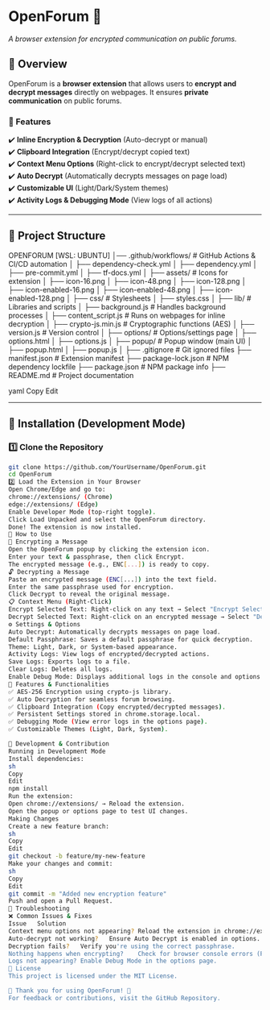 # **OpenForum** 🔐  
*A browser extension for encrypted communication on public forums.*  

## **📜 Overview**  
OpenForum is a **browser extension** that allows users to **encrypt and decrypt messages** directly on webpages. It ensures **private communication** on public forums.  

### **🌟 Features**
✔️ **Inline Encryption & Decryption** (Auto-decrypt or manual)  
✔️ **Clipboard Integration** (Encrypt/decrypt copied text)  
✔️ **Context Menu Options** (Right-click to encrypt/decrypt selected text)  
✔️ **Auto Decrypt** (Automatically decrypts messages on page load)  
✔️ **Customizable UI** (Light/Dark/System themes)  
✔️ **Activity Logs & Debugging Mode** (View logs of all actions)  

---

## **📁 Project Structure**  

OPENFORUM [WSL: UBUNTU] │── .github/workflows/ # GitHub Actions & CI/CD automation │ ├── dependency-check.yml │ ├── dependency.yml │ ├── pre-commit.yml │ ├── tf-docs.yml │ ├── assets/ # Icons for extension │ ├── icon-16.png │ ├── icon-48.png │ ├── icon-128.png │ ├── icon-enabled-16.png │ ├── icon-enabled-48.png │ ├── icon-enabled-128.png │ ├── css/ # Stylesheets │ ├── styles.css │ ├── lib/ # Libraries and scripts │ ├── background.js # Handles background processes │ ├── content_script.js # Runs on webpages for inline decryption │ ├── crypto-js.min.js # Cryptographic functions (AES) │ ├── version.js # Version control │ ├── options/ # Options/settings page │ ├── options.html │ ├── options.js │ ├── popup/ # Popup window (main UI) │ ├── popup.html │ ├── popup.js │ ├── .gitignore # Git ignored files ├── manifest.json # Extension manifest ├── package-lock.json # NPM dependency lockfile ├── package.json # NPM package info ├── README.md # Project documentation

yaml
Copy
Edit

---

## **🚀 Installation (Development Mode)**  

### **1️⃣ Clone the Repository**
```sh
git clone https://github.com/YourUsername/OpenForum.git
cd OpenForum
2️⃣ Load the Extension in Your Browser
Open Chrome/Edge and go to:
chrome://extensions/ (Chrome)
edge://extensions/ (Edge)
Enable Developer Mode (top-right toggle).
Click Load Unpacked and select the OpenForum directory.
Done! The extension is now installed.
🔑 How to Use
🔐 Encrypting a Message
Open the OpenForum popup by clicking the extension icon.
Enter your text & passphrase, then click Encrypt.
The encrypted message (e.g., ENC[...]) is ready to copy.
🔓 Decrypting a Message
Paste an encrypted message (ENC[...]) into the text field.
Enter the same passphrase used for encryption.
Click Decrypt to reveal the original message.
📋 Context Menu (Right-Click)
Encrypt Selected Text: Right-click on any text → Select "Encrypt Selected Text".
Decrypt Selected Text: Right-click on an encrypted message → Select "Decrypt Selected Text".
⚙️ Settings & Options
Auto Decrypt: Automatically decrypts messages on page load.
Default Passphrase: Saves a default passphrase for quick decryption.
Theme: Light, Dark, or System-based appearance.
Activity Logs: View logs of encrypted/decrypted actions.
Save Logs: Exports logs to a file.
Clear Logs: Deletes all logs.
Enable Debug Mode: Displays additional logs in the console and options page.
🔄 Features & Functionalities
✅ AES-256 Encryption using crypto-js library.
✅ Auto Decryption for seamless forum browsing.
✅ Clipboard Integration (Copy encrypted/decrypted messages).
✅ Persistent Settings stored in chrome.storage.local.
✅ Debugging Mode (View error logs in the options page).
✅ Customizable Themes (Light, Dark, System).

📌 Development & Contribution
Running in Development Mode
Install dependencies:
sh
Copy
Edit
npm install
Run the extension:
Open chrome://extensions/ → Reload the extension.
Open the popup or options page to test UI changes.
Making Changes
Create a new feature branch:
sh
Copy
Edit
git checkout -b feature/my-new-feature
Make your changes and commit:
sh
Copy
Edit
git commit -m "Added new encryption feature"
Push and open a Pull Request.
🔧 Troubleshooting
❌ Common Issues & Fixes
Issue	Solution
Context menu options not appearing?	Reload the extension in chrome://extensions/
Auto-decrypt not working?	Ensure Auto Decrypt is enabled in options.
Decryption fails?	Verify you're using the correct passphrase.
Nothing happens when encrypting?	Check for browser console errors (F12 → Console).
Logs not appearing?	Enable Debug Mode in the options page.
📜 License
This project is licensed under the MIT License.

🎉 Thank you for using OpenForum! 🚀
For feedback or contributions, visit the GitHub Repository.
